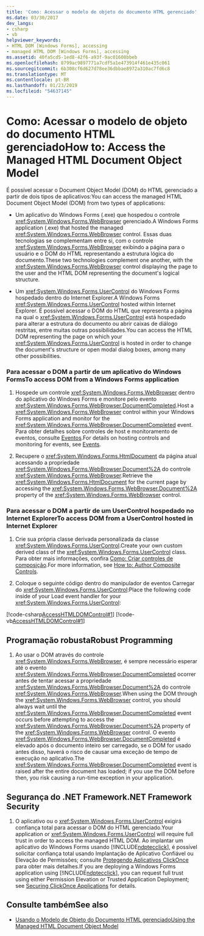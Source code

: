 ```yaml
---
title: 'Como: Acessar o modelo de objeto do documento HTML gerenciado'
ms.date: 03/30/2017
dev_langs:
- csharp
- vb
helpviewer_keywords:
- HTML DOM [Windows Forms], accessing
- managed HTML DOM [Windows Forms], accessing
ms.assetid: 40fa5cd5-1ed8-42f6-a93f-9ac01608bbeb
ms.openlocfilehash: 8799ac9897771a7cdf5a1e473914f461e435c061
ms.sourcegitcommit: 6b308cf6d627d78ee36dbbae8972a310ac7fd6c8
ms.translationtype: MT
ms.contentlocale: pt-BR
ms.lasthandoff: 01/23/2019
ms.locfileid: "54637145"
---
```

# <a name="how-to-access-the-managed-html-document-object-model"></a><span data-ttu-id="1ee5e-102">Como: Acessar o modelo de objeto do documento HTML gerenciado</span><span class="sxs-lookup"><span data-stu-id="1ee5e-102">How to: Access the Managed HTML Document Object Model</span></span>
<span data-ttu-id="1ee5e-103">É possível acessar o Document Object Model (DOM) do HTML gerenciado a partir de dois tipos de aplicativos:</span><span class="sxs-lookup"><span data-stu-id="1ee5e-103">You can access the managed HTML Document Object Model (DOM) from two types of applications:</span></span>  
  
-   <span data-ttu-id="1ee5e-104">Um aplicativo do Windows Forms (.exe) que hospedou o controle <xref:System.Windows.Forms.WebBrowser> gerenciado.</span><span class="sxs-lookup"><span data-stu-id="1ee5e-104">A Windows Forms application (.exe) that hosted the managed <xref:System.Windows.Forms.WebBrowser> control.</span></span> <span data-ttu-id="1ee5e-105">Essas duas tecnologias se complementam entre si, com o controle <xref:System.Windows.Forms.WebBrowser> exibindo a página para o usuário e o DOM do HTML representando a estrutura lógica do documento.</span><span class="sxs-lookup"><span data-stu-id="1ee5e-105">These two technologies complement one another, with the <xref:System.Windows.Forms.WebBrowser> control displaying the page to the user and the HTML DOM representing the document's logical structure.</span></span>  
  
-   <span data-ttu-id="1ee5e-106">Um <xref:System.Windows.Forms.UserControl> do Windows Forms hospedado dentro do Internet Explorer.</span><span class="sxs-lookup"><span data-stu-id="1ee5e-106">A Windows Forms <xref:System.Windows.Forms.UserControl> hosted within Internet Explorer.</span></span> <span data-ttu-id="1ee5e-107">É possível acessar o DOM do HTML que representa a página na qual o <xref:System.Windows.Forms.UserControl> está hospedado para alterar a estrutura do documento ou abrir caixas de diálogo restritas, entre muitas outras possibilidades.</span><span class="sxs-lookup"><span data-stu-id="1ee5e-107">You can access the HTML DOM representing the page on which your <xref:System.Windows.Forms.UserControl> is hosted in order to change the document's structure or open modal dialog boxes, among many other possibilities.</span></span>  
  
### <a name="to-access-dom-from-a-windows-forms-application"></a><span data-ttu-id="1ee5e-108">Para acessar o DOM a partir de um aplicativo do Windows Forms</span><span class="sxs-lookup"><span data-stu-id="1ee5e-108">To access DOM from a Windows Forms application</span></span>  
  
1.  <span data-ttu-id="1ee5e-109">Hospede um controle <xref:System.Windows.Forms.WebBrowser> dentro do aplicativo do Windows Forms e monitore pelo evento <xref:System.Windows.Forms.WebBrowser.DocumentCompleted>.</span><span class="sxs-lookup"><span data-stu-id="1ee5e-109">Host a <xref:System.Windows.Forms.WebBrowser> control within your Windows Forms application and monitor for the <xref:System.Windows.Forms.WebBrowser.DocumentCompleted> event.</span></span> <span data-ttu-id="1ee5e-110">Para obter detalhes sobre controles de host e monitoramento de eventos, consulte [Eventos](../../../../docs/standard/events/index.md).</span><span class="sxs-lookup"><span data-stu-id="1ee5e-110">For details on hosting controls and monitoring for events, see [Events](../../../../docs/standard/events/index.md).</span></span>  
  
2.  <span data-ttu-id="1ee5e-111">Recupere o <xref:System.Windows.Forms.HtmlDocument> da página atual acessando a propriedade <xref:System.Windows.Forms.WebBrowser.Document%2A> do controle <xref:System.Windows.Forms.WebBrowser>.</span><span class="sxs-lookup"><span data-stu-id="1ee5e-111">Retrieve the <xref:System.Windows.Forms.HtmlDocument> for the current page by accessing the <xref:System.Windows.Forms.WebBrowser.Document%2A> property of the <xref:System.Windows.Forms.WebBrowser> control.</span></span>  

### <a name="to-access-dom-from-a-usercontrol-hosted-in-internet-explorer"></a><span data-ttu-id="1ee5e-112">Para acessar o DOM a partir de um UserControl hospedado no Internet Explorer</span><span class="sxs-lookup"><span data-stu-id="1ee5e-112">To access DOM from a UserControl hosted in Internet Explorer</span></span>  
  
1.  <span data-ttu-id="1ee5e-113">Crie sua própria classe derivada personalizada da classe <xref:System.Windows.Forms.UserControl>.</span><span class="sxs-lookup"><span data-stu-id="1ee5e-113">Create your own custom derived class of the <xref:System.Windows.Forms.UserControl> class.</span></span> <span data-ttu-id="1ee5e-114">Para obter mais informações, confira [Como: Criar controles de composição](../../../../docs/framework/winforms/controls/how-to-author-composite-controls.md).</span><span class="sxs-lookup"><span data-stu-id="1ee5e-114">For more information, see [How to: Author Composite Controls](../../../../docs/framework/winforms/controls/how-to-author-composite-controls.md).</span></span>  
  
2.  <span data-ttu-id="1ee5e-115">Coloque o seguinte código dentro do manipulador de eventos Carregar do <xref:System.Windows.Forms.UserControl>:</span><span class="sxs-lookup"><span data-stu-id="1ee5e-115">Place the following code inside of your Load event handler for your <xref:System.Windows.Forms.UserControl>:</span></span>  
  
 [!code-csharp[AccessHTMLDOMControl#1](../../../../samples/snippets/csharp/VS_Snippets_Winforms/AccessHTMLDOMControl/cs/UserControl1.cs#1)]
 [!code-vb[AccessHTMLDOMControl#1](../../../../samples/snippets/visualbasic/VS_Snippets_Winforms/AccessHTMLDOMControl/vb/UserControl1.vb#1)]  
  
## <a name="robust-programming"></a><span data-ttu-id="1ee5e-116">Programação robusta</span><span class="sxs-lookup"><span data-stu-id="1ee5e-116">Robust Programming</span></span>  
  
1.  <span data-ttu-id="1ee5e-117">Ao usar o DOM através do controle <xref:System.Windows.Forms.WebBrowser>, é sempre necessário esperar até o evento <xref:System.Windows.Forms.WebBrowser.DocumentCompleted> ocorrer antes de tentar acessar a propriedade <xref:System.Windows.Forms.WebBrowser.Document%2A> do controle <xref:System.Windows.Forms.WebBrowser>.</span><span class="sxs-lookup"><span data-stu-id="1ee5e-117">When using the DOM through the <xref:System.Windows.Forms.WebBrowser> control, you should always wait until the <xref:System.Windows.Forms.WebBrowser.DocumentCompleted> event occurs before attempting to access the <xref:System.Windows.Forms.WebBrowser.Document%2A> property of the <xref:System.Windows.Forms.WebBrowser> control.</span></span> <span data-ttu-id="1ee5e-118">O evento <xref:System.Windows.Forms.WebBrowser.DocumentCompleted> é elevado após o documento inteiro ser carregado, se o DOM for usado antes disso, haverá o risco de causar uma exceção de tempo de execução no aplicativo.</span><span class="sxs-lookup"><span data-stu-id="1ee5e-118">The <xref:System.Windows.Forms.WebBrowser.DocumentCompleted> event is raised after the entire document has loaded; if you use the DOM before then, you risk causing a run-time exception in your application.</span></span>  
  
## <a name="net-framework-security"></a><span data-ttu-id="1ee5e-119">Segurança do .NET Framework</span><span class="sxs-lookup"><span data-stu-id="1ee5e-119">.NET Framework Security</span></span>  
  
1.  <span data-ttu-id="1ee5e-120">O aplicativo ou o <xref:System.Windows.Forms.UserControl> exigirá confiança total para acessar o DOM do HTML gerenciado.</span><span class="sxs-lookup"><span data-stu-id="1ee5e-120">Your application or <xref:System.Windows.Forms.UserControl> will require full trust in order to access the managed HTML DOM.</span></span> <span data-ttu-id="1ee5e-121">Ao implantar um aplicativo do Windows Forms usando [!INCLUDE[ndptecclick](../../../../includes/ndptecclick-md.md)], é possível solicitar confiança total usando Implantação de Aplicativo Confiável ou Elevação de Permissões; consulte [Protegendo Aplicativos ClickOnce](/visualstudio/deployment/securing-clickonce-applications) para obter mais detalhes.</span><span class="sxs-lookup"><span data-stu-id="1ee5e-121">If you are deploying a Windows Forms application using [!INCLUDE[ndptecclick](../../../../includes/ndptecclick-md.md)], you can request full trust using either Permission Elevation or Trusted Application Deployment; see [Securing ClickOnce Applications](/visualstudio/deployment/securing-clickonce-applications) for details.</span></span>  
  
## <a name="see-also"></a><span data-ttu-id="1ee5e-122">Consulte também</span><span class="sxs-lookup"><span data-stu-id="1ee5e-122">See also</span></span>
- [<span data-ttu-id="1ee5e-123">Usando o Modelo de Objeto do Documento HTML gerenciado</span><span class="sxs-lookup"><span data-stu-id="1ee5e-123">Using the Managed HTML Document Object Model</span></span>](../../../../docs/framework/winforms/controls/using-the-managed-html-document-object-model.md)
